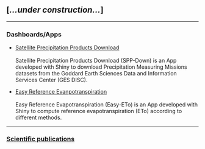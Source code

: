 ## [*...under construction...*]

---

### Dashboards/Apps 
- [Satellite Precipitation Products Download](/pages/SPP-Down)<br><br>
Satellite Precipitation Products Download (SPP-Down) is an App developed with Shiny to download Precipitation Measuring Missions datasets from the Goddard Earth Sciences Data and Information Services Center (GES DISC).
<!-- <img src='https://github.com/daniel-althoff/SPP-Down/raw/master/misc/fig2.png'> -->

- [Easy Reference Evanpotranspiration](/pages/Easy-ETo)<br><br>
Easy Reference Evapotranspiration (Easy-ETo) is an App developed with Shiny to compute reference evapotranspiration (ETo) according to different methods.
<!--After uploading an excel file (.xlsx) containing weather data, the user is prompted with different visualizations of provided data and the option to download computed ETo data. -->
<!-- <img src='images/Easy-ETo/Easy_ETo_App.png?raw=true'/> -->

---

### [Scientific publications](https://scholar.google.com/citations?hl=pt-BR&user=DZ1IIrgAAAAJ&view_op=list_works&sortby=pubdate)


<!--
[Project 2 Title](/sample_page)
<img src="images/dummy_thumbnail.jpg?raw=true"/>
-->

<!--
[Project 3 Title](http://example.com/)
<img src="images/dummy_thumbnail.jpg?raw=true"/>
-->

<!--
### Category Name 2-->
<!--
- [Project 1 Title](http://example.com/)
- [Project 2 Title](http://example.com/)
- [Project 3 Title](http://example.com/)
- [Project 4 Title](http://example.com/)
- [Project 5 Title](http://example.com/)
-->





<p style="font-size:11px"></p>

